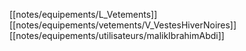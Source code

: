 [[notes/equipements/L_Vetements]] [[notes/equipements/vetements/V_VestesHiverNoires]] [[notes/equipements/utilisateurs/malikIbrahimAbdi]]